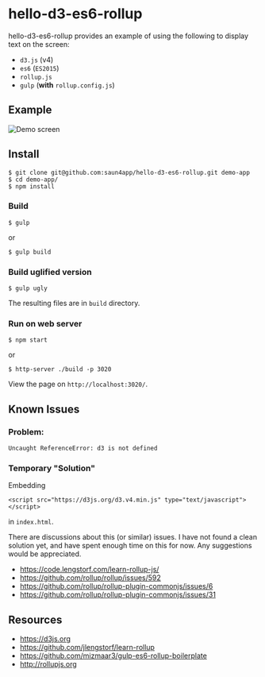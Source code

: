 # hello-d3-es6-rollup

hello-d3-es6-rollup provides an example of using the following to display text on the screen:
- `d3.js` (v4)
- `es6` (`ES2015`)
- `rollup.js`
- `gulp` (**with** `rollup.config.js`)

## Example
![Demo screen](https://raw.github.com/saun4app/hello-d3-es6-rollup/master/demo-screen.png)

## Install
```
$ git clone git@github.com:saun4app/hello-d3-es6-rollup.git demo-app
$ cd demo-app/
$ npm install
```

### Build
```
$ gulp
```
or
```
$ gulp build
```

### Build uglified version
```
$ gulp ugly
```
The resulting files are in `build` directory.

### Run on web server
```
$ npm start
```
or
```
$ http-server ./build -p 3020
```
View the page on `http://localhost:3020/`.


## Known Issues

### Problem:
`Uncaught ReferenceError: d3 is not defined`

### Temporary "Solution"
Embedding
```
<script src="https://d3js.org/d3.v4.min.js" type="text/javascript"></script>
```
in `index.html`.

There are discussions about this (or similar) issues.  I have not found a clean solution yet, and have spent enough time on this for now.  Any suggestions would be appreciated.
- https://code.lengstorf.com/learn-rollup-js/
- https://github.com/rollup/rollup/issues/592
- https://github.com/rollup/rollup-plugin-commonjs/issues/6
- https://github.com/rollup/rollup-plugin-commonjs/issues/31


## Resources
- https://d3js.org
- https://github.com/jlengstorf/learn-rollup
- https://github.com/mizmaar3/gulp-es6-rollup-boilerplate
- http://rollupjs.org
